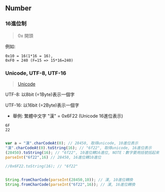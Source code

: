 ## Number

###  16進位制

> 0x 開頭

例如: 
```
0x10 = 16(1*16 = 16), 
0xF0 = 240 (F=15 => 15*16=240)
```


### Unicode, UTF-8, UTF-16 

> [Unicode](https://zh.wikipedia.org/wiki/Unicode)

UTF-8: 以8bit (=1Byte)表示一個字

UTF-16: 以16bit (=2Byte)表示一個字

- 舉例: 繁體中文字 "漢" = 0x6F22 (Unicode 16進位表示)

```
6F 
22 
```

```

```

```js
var a = "漢".charCodeAt(0); // 28450, 取得unicode, 10進位表示
"漢".charCodeAt(0).toString(16); // "6f22", 取得unicode, 16進位表示
(28450).toString(16); // "6f22", 10進位轉16進位, NOTE：數字要用括號括起來
parseInt("6f22",16) // 28450, 16進位轉10進位

//0x6F22.toString(16); // "6f22"


String.fromCharCode(parseInt(28450,10)); // 漢, 10進位轉換
String.fromCharCode(parseInt("6f22",16)); // 漢, 16進位轉換
```
